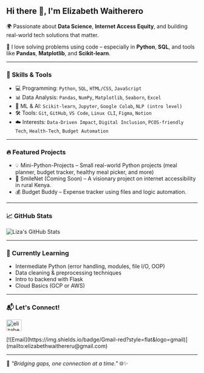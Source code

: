 ## Hi there 👋, I'm Elizabeth Waitherero

🌍 Passionate about **Data Science**, **Internet Access Equity**, and building real-world tech solutions that matter.

🚀 I love solving problems using code – especially in **Python**, **SQL**, and tools like **Pandas**, **Matplotlib**, and **Scikit-learn**.

---

### 🧠 Skills & Tools

- 💻 Programming: `Python`, `SQL`, `HTML/CSS`, `JavaScript`
- 📊 Data Analysis: `Pandas`, `NumPy`, `Matplotlib`, `Seaborn`, `Excel`
- 🧠 ML & AI: `Scikit-learn`, `Jupyter`, `Google Colab`, `NLP (intro level)`
- 🛠️ Tools: `Git`, `GitHub`, `VS Code`, `Linux CLI`, `Figma`, `Notion`
- ☁️ Interests: `Data-Driven Impact`, `Digital Inclusion`, `PCOS-friendly Tech`, `Health-Tech`, `Budget Automation`

---

### 🔥 Featured Projects

- 💡 Mini-Python-Projects – Small real-world Python projects (meal planner, budget tracker, healthy meal picker, and more)
- 🧠 SmileNet (Coming Soon) – A visionary project on internet accessibility in rural Kenya.
- 💰 Budget Buddy – Expense tracker using files and logic automation.

---

### 📈 GitHub Stats

![Liza's GitHub Stats](https://github-readme-stats.vercel.app/api?username=Waitherero-coder&show_icons=true&theme=radical)

---

### 🌱 Currently Learning

- Intermediate Python (error handling, modules, file I/O, OOP)
- Data cleaning & preprocessing techniques
- Intro to backend with Flask
- Cloud Basics (GCP or AWS)

---

### 📬 Let's Connect!

<p align="left">
<a href="https://linkedin.com/in/elizabeth-kalondu" target="blank"><img align="center" src="https://raw.githubusercontent.com/rahuldkjain/github-profile-readme-generator/master/src/images/icons/Social/linked-in-alt.svg" alt="elizabeth-kalondu" height="30" width="40" /></a>
</p>
[![Email](https://img.shields.io/badge/Gmail-red?style=flat&logo=gmail)](mailto:elizabethwaithereru@gmail.com)

---

💬 _"Bridging gaps, one connection at a time."_ 🌐✨
<!--
**Waitherero-coder/Waitherero-coder** is a ✨ _special_ ✨ repository because its `README.md` (this file) appears on your GitHub profile.

Here are some ideas to get you started:

- 🔭 I’m currently working on ...
- 🌱 I’m currently learning ...
- 👯 I’m looking to collaborate on ...
- 🤔 I’m looking for help with ...
- 💬 Ask me about ...
- 📫 How to reach me: ...
- 😄 Pronouns: ...
- ⚡ Fun fact: ...
-->

